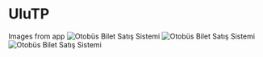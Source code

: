 # UluTP

Images from app
![Otobüs Bilet Satış Sistemi](https://github.com/UfukCaglayan/UluTP/blob/master/images/ulutp1.png?raw=true)
![Otobüs Bilet Satış Sistemi](https://github.com/UfukCaglayan/UluTP/blob/master/images/ulutp2.png?raw=true)
![Otobüs Bilet Satış Sistemi](https://github.com/UfukCaglayan/UluTP/blob/master/images/ulutp3.png?raw=true)
